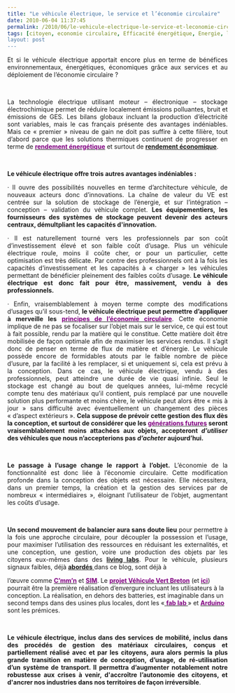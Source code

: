 ```yaml
---
title: "Le véhicule électrique, le service et l’économie circulaire"
date: 2010-06-04 11:37:45
permalink: /2010/06/le-vehicule-electrique-le-service-et-leconomie-circulaire.html
tags: [citoyen, economie circulaire, Efficacité énergétique, Energie, living lab, open source, Plateforme d'idées, Service de mobilité, VE]
layout: post
---
```


<p align="justify" class="MsoNormal"><span>Et si le véhicule électrique apportait encore plus en terme de bénéfices environnementaux, énergétiques, économiques grâce aux services et au déploiement de l’économie circulaire ?</span></p> <p align="justify" class="MsoNormal"><span> </span></p> <p align="justify" class="MsoNormal"><span>La technologie électrique utilisant moteur – électronique – stockage électrochimique permet de réduire localement émissions polluantes, bruit et émissions de GES. Les bilans globaux incluant la production d’électricité sont variables, mais le cas français présente des avantages indéniables. Mais ce « premier » niveau de gain ne doit pas suffire à cette filière, tout d’abord parce que les solutions thermiques continuent de progresser en terme de <a href="http://www.technologyreview.com/energy/25453/page1/"><font color="#800080"><strong>rendement énergétique</strong></font></a> et surtout de <a href="https://gabrielplassat.github.io/transportsdufutur/2010/05/et-si-lautopartage-etait-realise-avec-des-voitures-a-des-prix-ultracompetitifs.html"><strong>rendement économique</strong></a>.</span></p> <p align="justify" class="MsoNormal"><span> </span></p> <p align="justify" class="MsoNormal"><strong><span>Le véhicule électrique offre trois autres avantages indéniables :</span></strong></p> <p align="justify" class="MsoNormal"><strong><span> </span></strong></p>  <!--more-->  <p align="justify" class="MsoNormal"><span><span>·<span>		 </span></span></span><span dir="ltr"><span>Il ouvre des possibilités nouvelles en terme d’architecture véhicule, de nouveaux acteurs donc d’innovations. La chaîne de valeur du VE est centrée sur la solution de stockage de l’énergie, et sur l’intégration – conception – validation du véhicule complet. <strong>Les équipementiers, les fournisseurs des systèmes de stockage peuvent devenir des acteurs centraux, démultpliant les capacités d'innovation.</strong></span></span></p> <p align="justify" class="MsoNormal"><span><span>·<span>		 </span></span></span><span dir="ltr"><span>Il est naturellement tourné vers les professionnels par son coût d’investissement élevé et son faible coût d’usage. Plus un véhicule électrique roule, moins il coûte cher, or pour un particulier, cette optimisation est très délicate. Par contre des professionnels ont à la fois les capacités d’investissement et les capacités à « charger » les véhicules permettant de bénéficier pleinement des faibles coûts d’usage. <strong>Le véhicule électrique est donc fait pour être, massivement, vendu à des professionnels.</strong></span></span></p> <p align="justify" class="MsoNormal"><span><span>·<span>		 </span></span></span><span dir="ltr"><span>Enfin, vraisemblablement à moyen terme compte des modifications d’usages qu’il sous-tend, <strong>le véhicule électrique peut permettre d’appliquer à merveille les</strong> <a href="http://www.cdurable.info/Economie-circulaire-en-Chine-l-urgence-ecologique,2299.html"><font color="#800080"><strong>principes de l’économie circulaire</strong></font></a>. Cette économie implique de ne pas se focaliser sur l’objet mais sur le service, ce qui est tout à fait possible, rendu par la matière qui le constitue. Cette matière doit être mobilisée de façon optimale afin de maximiser les services rendus. Il s’agit donc de penser en terme de flux de matière et d’énergie. Le véhicule possède encore de formidables atouts par le faible nombre de pièce d’usure, par la facilité à les remplacer, si et uniquement si, cela est prévu à la conception. Dans ce cas, le véhicule électrique, vendu à des professionnels, peut atteindre une durée de vie quasi infinie. Seul le stockage est changé au bout de quelques années, lui-même recyclé compte tenu des matériaux qu’il contient, puis remplacé par une nouvelle solution plus performante et moins chère, le véhicule peut alors être « mis à jour » sans difficulté avec éventuellement un changement des pièces « d’aspect extérieurs ». <strong>Cela suppose de prévoir cette gestion des flux dès la conception, et surtout de considérer que les <a href="http://www.lemonde.fr/economie/article/2010/05/20/au-japon-les-15-35-ans-ne-contribuent-plus-a-la-croissance_1360441_3234.html"><font color="#800080">générations futures</font></a> seront vraisemblablement moins attachées aux objets, accepteront <em>d’utiliser</em> des véhicules que nous n’accepterions pas <em>d’acheter</em> aujourd’hui.</strong></span></span></p> <p align="justify" class="MsoNormal"><span> </span></p> <p align="justify" class="MsoNormal"><strong><span>Le passage à l’usage change le rapport à l’objet.</span></strong><span> L’économie de la fonctionnalité est donc liée à l’économie circulaire. Cette modification profonde dans la conception des objets est nécessaire. Elle nécessitera, dans un premier temps, la création et la gestion des services par de nombreux « intermédiaires », éloignant l’utilisateur de l’objet, augmentant les coûts d’usage.</span></p> <p align="justify" class="MsoNormal"><span> </span></p> <p align="justify" class="MsoNormal"><strong><span>Un second mouvement de balancier aura sans doute lieu</span></strong><span> pour permettre à la fois une approche circulaire, pour découpler la possession et l’usage, pour maximiser l’utilisation des ressources en réduisant les externalités, et une conception, une gestion, voire une production des objets par les citoyens eux-mêmes dans des <strong><a href="https://gabrielplassat.github.io/transportsdufutur/2010/04/du-serious-game-a-la-ville-laboratoire-puis-a-la-ville-living-lab.html" target="_blank">living labs</a></strong>. Pour le véhicule, plusieurs signaux faibles, déjà <a href="https://gabrielplassat.github.io/transportsdufutur/2009/11/open-source-mobilites-quels-avantages-quelles-consequences-.html"><strong>abordés</strong> </a>dans ce blog, sont déjà à

l’œuvre comme <a href="http://www.cmmn.org/"><font color="#800080"><strong>C’mm’n</strong></font></a> et <a href="http://www.usinenouvelle.com/article/la-luciole-premiere-voiture-electrique-open-source.N116133"><font color="#800080"><strong>SIM</strong></font></a>. Le <a href="http://www.themavision.fr/jcms/c_124575/projet-vehicule-vert-breton"><font color="#800080"><strong>projet Véhicule Vert Breton</strong></font></a> (et <a href="http://www.agence-eco-bretagne.com/Le-Vehicule-vert-en-Bretagne-une"><font color="#800080"><strong>ici</strong></font></a>) pourrait être la première réalisation d’envergure incluant les utilisateurs à la conception. La réalisation, en dehors des batteries, est imaginable dans un second temps dans des usines plus locales, dont les «<a href="http://fr.wikipedia.org/wiki/Fab_lab"><font color="#800080"> <strong>fab lab </strong></font></a>» et <a href="http://www.arduino.cc/"><font color="#800080"><strong>Arduino</strong></font></a> sont les prémices.</span></p> <p align="justify" class="MsoNormal"><span> </span></p> <p style="text-align: justify"><strong><span>Le véhicule électrique, inclus dans des services de mobilité, inclus dans des procédés de gestion des matériaux circulaires, conçus et partiellement réalisé avec et par les citoyens, aura alors permis la plus grande transition en matière de conception, d’usage, de ré-utilisation d’un système de transport. Il permettra d’augmenter notablement notre robustesse aux crises à venir, d'accroître l’autonomie des citoyens, et d'ancrer nos industries dans nos territoires de façon irréversible</span></strong><span>.</span></p>
